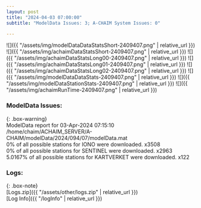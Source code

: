 ```yaml
---
layout: post
title: "2024-04-03 07:00:00"
subtitle: "ModelData Issues: 3; A-CHAIM System Issues: 0"

---
```


![]({{ "/assets/img/modelDataDataStatsShort-2409407.png" | relative_url }})
![]({{ "/assets/img/achaimDataStatsShort-2409407.png" | relative_url }})
![]({{ "/assets/img/achaimDataStatsLong00-2409407.png" | relative_url }})
![]({{ "/assets/img/achaimDataStatsLong01-2409407.png" | relative_url }})
![]({{ "/assets/img/achaimDataStatsLong02-2409407.png" | relative_url }})
![]({{ "/assets/img/modelDataDataStats-2409407.png" | relative_url }})
![]({{ "/assets/img/modelDataStationStats-2409407.png" | relative_url }})
![]({{ "/assets/img/achaimRunTime-2409407.png" | relative_url }})


### ModelData Issues:  
  
{: .box-warning}  
 ModelData report for 03-Apr-2024 07:15:10   
 /home/chaim/ACHAIM_SERVER/A-CHAIM/modelData/2024/094/07/modelData.mat   
 0% of all possible stations for IONO were downloaded. x3508   
 0% of all possible stations for SENTINEL were downloaded. x2963   
 5.0167% of all possible stations for KARTVERKET were downloaded. x122   
  


### Logs:  
  
{: .box-note}  
[Logs.zip]({{ "/assets/other/logs.zip" | relative_url }})  
[Log Info]({{ "/logInfo" | relative_url }})  
